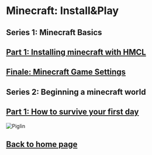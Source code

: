 # Minecraft: Install&Play
## **Series 1: Minecraft Basics**
## [Part 1: Installing minecraft with HMCL](https://henrypersonalweb.github.io/minecraft/installing-minecraft/)
## [Finale: Minecraft Game Settings](https://henrypersonalweb.github.io/minecraft/world-settings/)
## **Series 2: Beginning a minecraft world**
## [Part 1: How to survive your first day](https://henrypersonalweb.github.io/minecraft/first-day/)


![Piglin](https://henrypersonalweb.github.io/pictures/piglin.gif)
## [Back to home page](https://henrypersonalweb.github.io/home/)